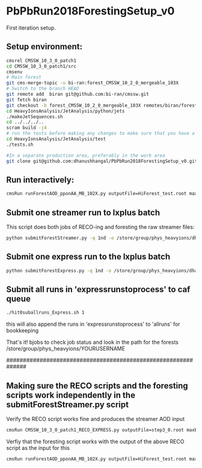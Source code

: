 # PbPbRun2018ForestingSetup_v0

First iteration setup. 

## Setup environment:
```bash
cmsrel CMSSW_10_3_0_patch1
cd CMSSW_10_3_0_patch1/src
cmsenv
# Main forest
git cms-merge-topic -u bi-ran:forest_CMSSW_10_2_0_mergeable_103X
# Switch to the branch HEAD
git remote add  biran git@github.com:bi-ran/cmssw.git
git fetch biran
git checkout -b forest_CMSSW_10_2_0_mergeable_103X remotes/biran/forest_CMSSW_10_2_0_mergeable_103X
cd HeavyIonsAnalysis/JetAnalysis/python/jets
./makeJetSequences.sh
cd ../../../..
scram build -j4
# run the tests before making any changes to make sure that you have a working env: 
cd HeavyIonsAnalysis/JetAnalysis/test
./tests.sh

#In a separate production area, preferably in the work area
git clone git@github.com:dhanushhangal/PbPbRun2018ForestingSetup_v0.git
```

## Run interactively:
```bash
cmsRun runForestAOD_pponAA_MB_102X.py outputFile=HiForest_test.root maxEvents=3 inputFiles=file:step3_numEvent3.root
```

## Submit one streamer run to lxplus batch

This script does both jobs of RECO-ing and foresting the raw streamer files:
```bash
python submitForestStreamer.py -q 1nd -o /store/group/phys_heavyions/dhangal/PbPb_2018_streamer/trial -i sample_streamer.txt
```

## Submit one express run to the lxplus batch
```bash
python submitForestExpress.py -q 1nd -o /store/group/phys_heavyions/dhangal/ExpressForests/v1 -i ExpressForest_*_*.txt
```

## Submit all runs in 'expressrunstoprocess' to caf queue
```bash
./hit0suballruns_Express.sh 1
```
this will also append the runs in 'expressrunstoprocess' to 'allruns' for bookkeeping

That's it! bjobs to check job status and look in the path for the forests /store/group/phys_heavyions/YOURUSERNAME

##############################################################

## Making sure the RECO scripts and the foresting scripts work independently in the submitForestStreamer.py script

Verify the RECO script works fine and produces the streamer AOD input
```bash
cmsRun CMSSW_10_3_0_patch1_RECO_EXPRESS.py outputFile=step3_0.root maxEvents=3 inputFiles=root://eoscms//eos/cms/store/t0streamer/Data/HIPhysicsMinimumBias0/000/325/174/run325174_ls0015_streamHIPhysicsMinimumBias0_StorageManager.dat
```

Verfiy that the foresting script works with the output of the above RECO script as the input for this 
```bash
cmsRun runForestAOD_pponAA_MB_102X.py outputFile=HiForest_test.root maxEvents=3 inputFiles=file:step3_numEvent3.root
```
